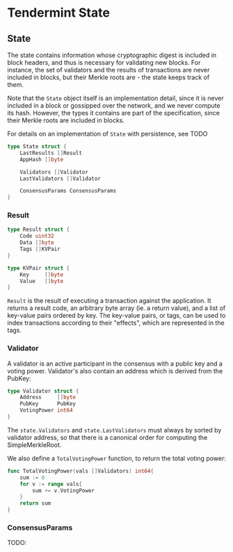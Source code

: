 # Tendermint State

## State

The state contains information whose cryptographic digest is included in block headers, and thus is
necessary for validating new blocks. For instance, the set of validators and the results of
transactions are never included in blocks, but their Merkle roots are - the state keeps track of them.

Note that the `State` object itself is an implementation detail, since it is never
included in a block or gossipped over the network, and we never compute
its hash. However, the types it contains are part of the specification, since
their Merkle roots are included in blocks.

For details on an implementation of `State` with persistence, see TODO

```go
type State struct {
    LastResults []Result
    AppHash []byte

    Validators []Validator
    LastValidators []Validator

    ConsensusParams ConsensusParams
}
```

### Result

```go
type Result struct {
    Code uint32
    Data []byte
    Tags []KVPair
}

type KVPair struct {
    Key     []byte
    Value   []byte
}
```

`Result` is the result of executing a transaction against the application.
It returns a result code, an arbitrary byte array (ie. a return value),
and a list of key-value pairs ordered by key. The key-value pairs, or tags,
can be used to index transactions according to their "effects", which are
represented in the tags.

### Validator

A validator is an active participant in the consensus with a public key and a voting power.
Validator's also contain an address which is derived from the PubKey:

```go
type Validator struct {
    Address     []byte
    PubKey      PubKey
    VotingPower int64
}
```

The `state.Validators` and `state.LastValidators` must always by sorted by validator address,
so that there is a canonical order for computing the SimpleMerkleRoot.

We also define a `TotalVotingPower` function, to return the total voting power:

```go
func TotalVotingPower(vals []Validators) int64{
    sum := 0
    for v := range vals{
        sum += v.VotingPower
    }
    return sum
}
```


### ConsensusParams

TODO:

